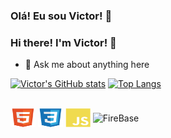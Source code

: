 ### Olá! Eu sou Victor! 👋
### Hi there! I'm Victor! 👋



- 💬 Ask me about anything here


[![Victor's GitHub stats](https://github-readme-stats.vercel.app/api?username=alanovictor&show_icons=true&theme=transparent&hide_border=true&title_color=60de86&icon_color=60be86&line_height=27)](https://github.com/alanovictor) 
[![Top Langs](https://github-readme-stats.vercel.app/api/top-langs/?username=alanovictor&langs_count=5&theme=transparent&hide_border=true&title_color=60be86)](https://github.com/alanovictor)

<div style="display: inline_block"><br>
  <img align="center" alt="HTML" height="30" width="40" src="https://raw.githubusercontent.com/devicons/devicon/master/icons/html5/html5-original.svg">
  <img align="center" alt="CSS" height="30" width="40" src="https://raw.githubusercontent.com/devicons/devicon/master/icons/css3/css3-original.svg">
  <img align="center" alt="JavaScript" height="30" width="40" src="https://raw.githubusercontent.com/devicons/devicon/master/icons/javascript/javascript-plain.svg">
  <img align="center" alt="FireBase" height="30" width="40" src="https://cdn.jsdelivr.net/gh/devicons/devicon/icons/firebase/firebase-plain-wordmark.svg" />
</div>


